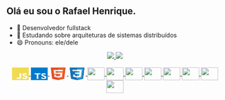 ## Olá eu sou o Rafael Henrique.

- 🔭 Desenvolvedor fullstack
- 🌱 Estudando sobre arquiteturas de sistemas distribuídos
- 😄 Pronouns: ele/dele

<div align="center">
  <a href="https://github.com/rhdesouza">
  <img height="180em" src="https://github-readme-stats.vercel.app/api?username=rhdesouza&show_icons=true&theme=dark&include_all_commits=true&count_private=true"/>
  <img height="180em" src="https://github-readme-stats.vercel.app/api/top-langs/?username=rhdesouza&layout=compact&langs_count=7&theme=dark"/>
</div>


<div style="display: inline_block; text-align: center;" align="center"><br>
  <img align="center" alt="Rafa-Js" height="30" width="40" src="https://raw.githubusercontent.com/devicons/devicon/master/icons/javascript/javascript-plain.svg">
  <img align="center" alt="Rafa-Ts" height="30" width="40" src="https://raw.githubusercontent.com/devicons/devicon/master/icons/typescript/typescript-plain.svg">
  
  <img align="center" alt="Rafa-HTML" height="30" width="40" src="https://raw.githubusercontent.com/devicons/devicon/master/icons/html5/html5-original.svg">
  <img align="center" alt="Rafa-CSS" height="30" width="40" src="https://raw.githubusercontent.com/devicons/devicon/master/icons/css3/css3-original.svg">

  <img align="center" height="30" width="40" src="https://cdn.jsdelivr.net/gh/devicons/devicon/icons/angularjs/angularjs-original.svg" />
  <img align="center" height="30" width="40" src="https://cdn.jsdelivr.net/gh/devicons/devicon/icons/java/java-original.svg" />
  <img align="center" height="30" width="40" src="https://cdn.jsdelivr.net/gh/devicons/devicon/icons/spring/spring-original.svg" />
  <img align="center" height="30" width="40" src="https://cdn.jsdelivr.net/gh/devicons/devicon/icons/docker/docker-original.svg" />
  <img align="center" height="30" width="40" src="https://cdn.jsdelivr.net/gh/devicons/devicon/icons/kotlin/kotlin-original.svg"/>
  <img align="center" height="30" width="40" src="https://cdn.jsdelivr.net/gh/devicons/devicon/icons/apachekafka/apachekafka-original.svg" />
  <img align="center" height="30" width="40" src="https://cdn.jsdelivr.net/gh/devicons/devicon/icons/prometheus/prometheus-original-wordmark.svg" />
  <img align="center" height="30" width="40" img src="https://cdn.jsdelivr.net/gh/devicons/devicon/icons/grafana/grafana-original-wordmark.svg" />
                            
          
  
</div>
  
  ##
